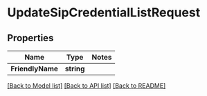 # UpdateSipCredentialListRequest

## Properties
Name | Type | Notes
------------ | ------------- | -------------
**FriendlyName** | **string** | 

[[Back to Model list]](../README.md#documentation-for-models) [[Back to API list]](../README.md#documentation-for-api-endpoints) [[Back to README]](../README.md)


